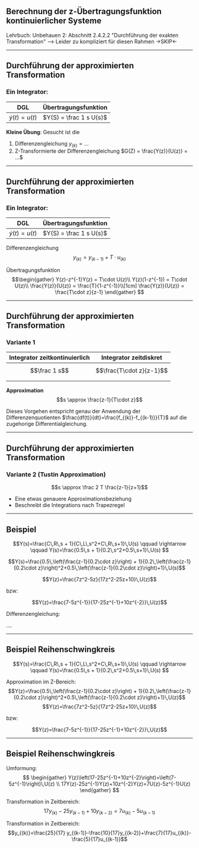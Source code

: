 ## Berechnung der z-Übertragungsfunktion kontinuierlicher Systeme

Lehrbuch: Unbehauen 2: Abschnitt    2.4.2.2 "Durchführung der exakten Transformation"
--> Leider zu kompliziert für diesen Rahmen ->SKIP<-

----

##  Durchführung der approximierten Transformation
### Ein Integrator:

| DGL                 | Übertragungsfunktion    |
| ------------------- | ----------------------- |
| $\dot{y}(t) = u(t)$ | $Y(S) = \frac 1 s U(s)$ |

	
**Kleine Übung**: Gesucht ist die 
1) Differenzengleichung $y_{(k)} = ...$
2) Z-Transformierte der Differenzengleichung $G(Z) = \frac{Y(z)}{U(z)} = ...$



---

##  Durchführung der approximierten Transformation
### Ein Integrator:

| DGL                 | Übertragungsfunktion    |
| ------------------- | ----------------------- |
| $\dot{y}(t) = u(t)$ | $Y(S) = \frac 1 s U(s)$ |

	
Differenzengleichung
$$y_{(k)} = y_{(k-1)}+T\cdot u_{(k)}$$

Übertragungsfunktion 
$$\begin{gather}
Y(z)-z^{-1}Y(z) = T\cdot U(z)\\
Y(z)(1-z^{-1}) = T\cdot U(z)\\
\frac{Y(z)}{U(z)} = \frac{T}{1-z^{-1}}\\[1cm]
\frac{Y(z)}{U(z)} = \frac{T\cdot z}{z-1}
\end{gather}
$$

----

##  Durchführung der approximierten Transformation
### Variante 1

| Integrator zeitkontinuierlich | Integrator zeitdiskret   |
| ----------------------------- | ------------------------ |
| $$\frac 1 s$$                 | $$\frac{T\cdot z}{z-1}$$ |
|                               |                          |

**Approximation** 
$$s \approx \frac{z-1}{T\cdot z}$$


Dieses Vorgehen entspricht genau der Anwendung der Differenzenquotienten $\frac{df(t)}{dt}=\frac{f_{(k)}-f_{(k-1)}}{T}$  auf die zugehorige Differentialgleichung.
   
--- 
 
 ##  Durchführung der approximierten Transformation
### Variante 2 (Tustin Approximation)

$$s \approx \frac 2 T \frac{z-1}{z+1}$$

-    Eine etwas genauere Approximationsbeziehung
-    Beschreibt die Integrations nach Trapezregel 


---

## Beispiel

$$Y(s)=\frac{C\,R\,s + 1}{C\,L\,s^2+C\,R\,s+1}\,U(s) \qquad \rightarrow \qquad Y(s)=\frac{0.5\,s + 1}{0.2\,s^2+0.5\,s+1}\,U(s) $$ 

$$Y(s)=\frac{0.5\,\left(\frac{z-1}{0.2\cdot z}\right) + 1}{0.2\,\left(\frac{z-1}{0.2\cdot z}\right)^2+0.5\,\left(\frac{z-1}{0.2\cdot z}\right)+1}\,U(s)$$

$$Y(z)=\frac{7z^2-5z}{17z^2-25z+10}\,U(z)$$

bzw:

$$Y(z)=\frac{7-5z^{-1}}{17-25z^{-1}+10z^{-2}}\,U(z)$$

Differenzengleichung:

....


----

## Beispiel Reihenschwingkreis

$$Y(s)=\frac{C\,R\,s + 1}{C\,L\,s^2+C\,R\,s+1}\,U(s) \qquad \rightarrow \qquad Y(s)=\frac{0.5\,s + 1}{0.2\,s^2+0.5\,s+1}\,U(s) $$ 

Approximation im Z-Bereich:
$$Y(z)=\frac{0.5\,\left(\frac{z-1}{0.2\cdot z}\right) + 1}{0.2\,\left(\frac{z-1}{0.2\cdot z}\right)^2+0.5\,\left(\frac{z-1}{0.2\cdot z}\right)+1}\,U(z)$$
$$Y(z)=\frac{7z^2-5z}{17z^2-25z+10}\,U(z)$$

bzw:

$$Y(z)=\frac{7-5z^{-1}}{17-25z^{-1}+10z^{-2}}\,U(z)$$

---

## Beispiel Reihenschwingkreis

Umformung:
$$
\begin{gather}
Y(z)\left(17-25z^{-1}+10z^{-2}\right)=\left(7-5z^{-1}\right)\,U(z) \\
17Y(z)-25z^{-1}Y(z)+10z^{-2}Y(z)=7U(z)-5z^{-1}U(z)
\end{gather}
$$

Transformation in Zeitbereich:
$$17y_{(k)}-25y_{(k-1)}+10y_{(k-2)}=7u_{(k)}-5u_{(k-1)}$$

Transformation in Zeitbereich:
$$y_{(k)}=\frac{25}{17} y_{(k-1)}-\frac{10}{17}y_{(k-2)}+\frac{7}{17}u_{(k)}-\frac{5}{17}u_{(k-1)}$$
























